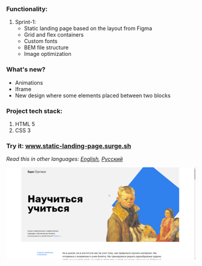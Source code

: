 ### Functionality: 
1. Sprint-1:
    * Static landing page based on the layout from Figma
    * Grid and flex containers
    * Custom fonts
    * BEM file structure
    * Image optimization
### What's new?
  * Animations
  * Iframe
  * New design where some elements placed between two blocks
### Project tech stack:
1. HTML 5
2. CSS 3
### Try it: www.static-landing-page.surge.sh
*Read this in other languages: [English](README.md), [Русский](README.ru.md)*

<img src="https://github.com/quis0/my-portfolio/blob/master/images/sprint-2-example.gif" alt="" >
